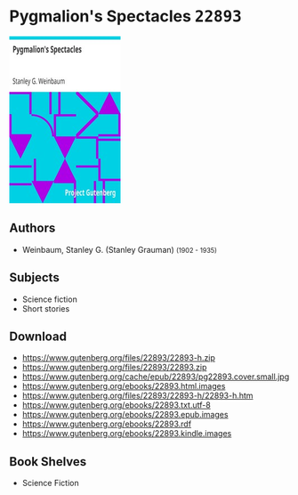 # Pygmalion's Spectacles <kbd>22893</kbd>

![](./cover.medium.jpg "")

## Authors


 - Weinbaum, Stanley G. (Stanley Grauman) <small>(1902 - 1935)</small>

## Subjects


 - Science fiction
 - Short stories

## Download


 - https://www.gutenberg.org/files/22893/22893-h.zip
 - https://www.gutenberg.org/files/22893/22893.zip
 - https://www.gutenberg.org/cache/epub/22893/pg22893.cover.small.jpg
 - https://www.gutenberg.org/ebooks/22893.html.images
 - https://www.gutenberg.org/files/22893/22893-h/22893-h.htm
 - https://www.gutenberg.org/ebooks/22893.txt.utf-8
 - https://www.gutenberg.org/ebooks/22893.epub.images
 - https://www.gutenberg.org/ebooks/22893.rdf
 - https://www.gutenberg.org/ebooks/22893.kindle.images

## Book Shelves


 - Science Fiction
